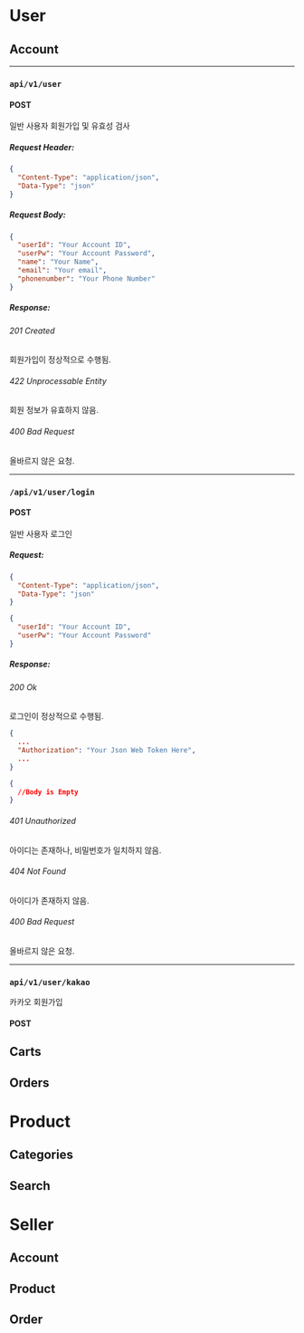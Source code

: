 # User

## Account

---
### `api/v1/user`

#### POST

일반 사용자 회원가입 및 유효성 검사

##### Request Header:
```json
{
  "Content-Type": "application/json",
  "Data-Type": "json"
}
```
##### Request Body:

```json
{
  "userId": "Your Account ID",
  "userPw": "Your Account Password",
  "name": "Your Name",
  "email": "Your email",
  "phonenumber": "Your Phone Number"
}
```

##### Response:

###### 201 Created
회원가입이 정상적으로 수행됨.


###### 422 Unprocessable Entity
회원 정보가 유효하지 않음.

###### 400 Bad Request
올바르지 않은 요청.

---

### `/api/v1/user/login`

#### POST
일반 사용자 로그인

##### Request:

```json
{
  "Content-Type": "application/json",
  "Data-Type": "json"
}
```
```json
{
  "userId": "Your Account ID",
  "userPw": "Your Account Password"
}
```

##### Response:

###### 200 Ok
로그인이 정상적으로 수행됨.

```json
{
  ...  
  "Authorization": "Your Json Web Token Here",
  ... 
}
```
```json
{
  //Body is Empty
}
```

###### 401 Unauthorized
아이디는 존재하나, 비밀번호가 일치하지 않음.


###### 404 Not Found
아이디가 존재하지 않음.

###### 400 Bad Request
올바르지 않은 요청.

---

### `api/v1/user/kakao`
카카오 회원가입

#### POST




## Carts


## Orders


# Product 

## Categories

## Search

# Seller

## Account

## Product

## Order
